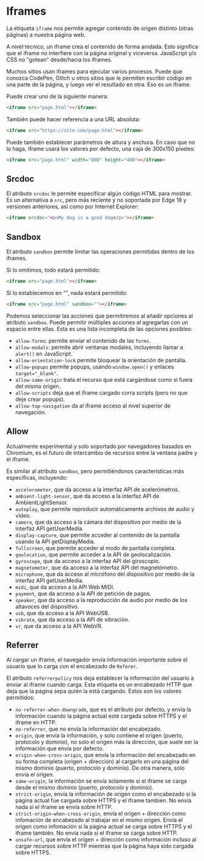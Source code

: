 # Iframes

La etiqueta `iframe` nos permite agregar contenido de origen distinto (otras páginas) a nuestra página web.

A nivel técnico, un iframe crea el contenido de forma anidada. Esto significa que el iframe no interfiere con la página original y viceversa. JavaScript y/o CSS no "gotean" desde/hacia los iframes.

Muchos sitios usan iframes para ejecutar varios procesos. Puede que conozca CodePen, Glitch u otros sitios que le permiten escribir código en una parte de la página, y luego ver el resultado en otra. Eso es un iframe.

Puede crear uno de la siguiente manera:

```html
<iframe src="page.html"></iframe>
```

También puede hacer referencia a una URL absoluta:

```html
<iframe src="https://site.com/page.html"></iframe>
```

Puede también establecer parámetros de altura y anchura. En caso que no lo haga, iframe usará los valores por defecto, una caja de 300x150 píxeles:

```html
<iframe src="page.html" width="800" height="400"></iframe>
```

## Srcdoc

El atributo `srcdoc` le permite especificar algún código HTML para mostrar. Es un alternativa a `src`, pero más reciente y no soportada por Edge 18 y versiones anteriores, así como por Internet Explorer:

```html
<iframe srcdoc="<p>My dog is a good dog</p>"></iframe>
```

## Sandbox

El atributo `sandbox` permite limitar las operaciones permitidas dentro de los iframes.

Si lo omitimos, todo estará permitido:

```html
<iframe src="page.html"></iframe>
```

Si lo establecemos en "", nada estará permitido:

```html
<iframe src="page.html" sandbox=""></iframe>
```

Podemos seleccionar las acciones que permitiremos al añadir opciones al atributo `sandbox`. Puede permitir múltiples acciones al agregarlas con un espacio entre ellas. Esta es una lista incompleta de las opciones posibles:

* `allow-forms`: permite enviar el contenido de las `forms`.
* `allow-modals`: permite abrir ventanas modales, incluyendo llamar a `alert()` en JavaScript.
* `allow-orientation-lock` permite bloquear la orientación de pantalla.
* `allow-popups` permite popups, usando `window.open()` y enlaces `target="_blank"`.
* `allow-same-origin` trata el recurso que está cargándose como si fuera del mismo origen.
* `allow-scripts` deja que el iframe cargado corra scripts (pero no que deje crear popups).
* `allow-top-navigation` da al iframe acceso al nivel superior de navegación.

## Allow

Actualmente experimental y solo soportado por navegadores basados en Chromium, es el futuro de intercambio de recursos entre la ventana padre y el iframe.

Es similar al atributo `sandbox`, pero permitiéndonos características más específicas, incluyendo:

- `accelerometer`, que da acceso a la interfaz API de acelerómetros.
- `ambient-light-sensor`, que da acceso a la interfaz API de AmbientLightSensor.
- `autoplay`, que permite reproducir automáticamente archivos de audio y video.
- `camera`, que da acceso a la cámara del dispositivo por medio de la interfaz API getUserMedia.
- `display-capture`, que permite acceder al contenido de la pantalla usando la API getDisplayMedia.
- `fullscreen`, que permite acceder al modo de pantalla completa.
- `geolocation`, que permite acceder a la API de geolocalización.
- `gyroscope`, que da acceso a la interfaz API del giroscopio.
- `magnetometer`, que da acceso a la interfaz API del magnetómetro.
- `microphone`, que da acceso al micrófono del dispositivo por medio de la interfaz API getUserMedia.
- `midi`, que da acceso a la API Web MIDI.
- `payment`, que da acceso a la API de petición de pagos.
- `speaker`, que da acceso a la reproducción de audio por medio de los altavoces del dispositivo.
- `usb`, que da acceso a la API WebUSB.
- `vibrate`, que da acceso a la API de vibración.
- `vr`, que da acceso a la API WebVR.

## Referrer

Al cargar un iframe, el navegador envía información importante sobre el usuario que lo carga con el encabezado de `Referer`.

El atributo `referrerpolicy` nos deja establecer la información del usuario a enviar al iframe cuando carga. Esta etiqueta es un encabezado HTTP que deja que la página sepa quién la está cargando. Estos son los valores permitidos:

- `no-referrer-when-downgrade`, que es el atributo por defecto, y envía la información cuando la página actual esté cargada sobre HTTPS y el iframe en HTTP.
- `no-referrer`, que no envía la información del encabezado.
- `origin`, que envía la información, y solo contiene el origen (puerto, protocolo y dominio), no solo el origen más la dirección, que suele ser la información que envía por defecto.
- `origin-when-cross-origin`, que envía la información del encabezado en su forma completa (origen + dirección) al cargarlo en una página del mismo dominio (puerto, protocolo y dominio). De otra manera, solo envía el origen.
- `same-origin`, la información se envía solamente si el iframe se carga desde el mismo dominio (puerto, protocolo y dominio).
- `strict-origin`, envía la información de origen como el encabezado si la página actual fue cargada sobre HTTPS y el iframe también. No envía nada si el iframe se envía sobre HTTP.
- `strict-origin-when-cross-origin`, envía el origen + dirección como infomación de encabezado al trabajar en el mismo origen. Envía el origen como infomación si la página actual se carga sobre HTTPS y el iframe también. No envía nada si el iframe se carga sobre HTTP.
- `unsafe-url`, que envía el origen + dirección como información incluso al cargar recursos sobre HTTP mientras que la página haya sido cargada sobre HTTPS.
